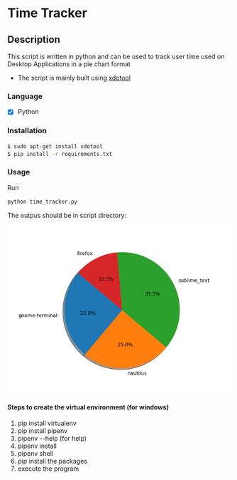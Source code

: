 # Time Tracker
## Description
This script is written in python and can be used to track user time used on Desktop Applications in a pie chart format
* The script is mainly built using [xdotool](https://www.freebsd.org/cgi/man.cgi?query=xdotool&apropos=0&sektion=1&manpath=FreeBSD+8.1-RELEASE+and+Ports&format=html)

### Language
- [X] Python

### Installation
```bash
$ sudo apt-get install xdotool
$ pip install -r requirements.txt
``` 

### Usage
Run
```bash
python time_tracker.py
```
The outpus should be in script directory:

![pie_chart_example](time_tracking_pie_chart.png)
#### Steps to create the virtual environment (for windows)
1. pip install virtualenv
2. pip install pipenv
3. pipenv --help (for help)
4. pipenv install
5. pipenv shell
6. pip install the packages
7. execute the program


